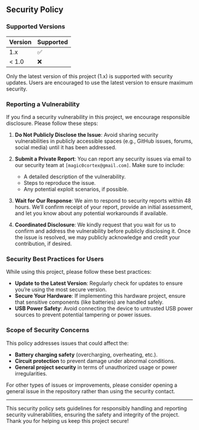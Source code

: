 ## Security Policy

### Supported Versions

| Version | Supported          |
| ------- | ------------------ |
| 1.x     | :white_check_mark: |
| < 1.0   | :x:                |

Only the latest version of this project (1.x) is supported with security updates. Users are encouraged to use the latest version to ensure maximum security.

### Reporting a Vulnerability

If you find a security vulnerability in this project, we encourage responsible disclosure. Please follow these steps:

1. **Do Not Publicly Disclose the Issue**: Avoid sharing security vulnerabilities in publicly accessible spaces (e.g., GitHub issues, forums, social media) until it has been addressed.
   
2. **Submit a Private Report**: You can report any security issues via email to our security team at `[magic0cortex@gmail.com]`. Make sure to include:
   - A detailed description of the vulnerability.
   - Steps to reproduce the issue.
   - Any potential exploit scenarios, if possible.
   
3. **Wait for Our Response**: We aim to respond to security reports within 48 hours. We’ll confirm receipt of your report, provide an initial assessment, and let you know about any potential workarounds if available.

4. **Coordinated Disclosure**: We kindly request that you wait for us to confirm and address the vulnerability before publicly disclosing it. Once the issue is resolved, we may publicly acknowledge and credit your contribution, if desired.

### Security Best Practices for Users

While using this project, please follow these best practices:

- **Update to the Latest Version**: Regularly check for updates to ensure you’re using the most secure version.
- **Secure Your Hardware**: If implementing this hardware project, ensure that sensitive components (like batteries) are handled safely.
- **USB Power Safety**: Avoid connecting the device to untrusted USB power sources to prevent potential tampering or power issues.

### Scope of Security Concerns

This policy addresses issues that could affect the:
- **Battery charging safety** (overcharging, overheating, etc.).
- **Circuit protection** to prevent damage under abnormal conditions.
- **General project security** in terms of unauthorized usage or power irregularities.

For other types of issues or improvements, please consider opening a general issue in the repository rather than using the security contact.

---

This security policy sets guidelines for responsibly handling and reporting security vulnerabilities, ensuring the safety and integrity of the project. Thank you for helping us keep this project secure!
